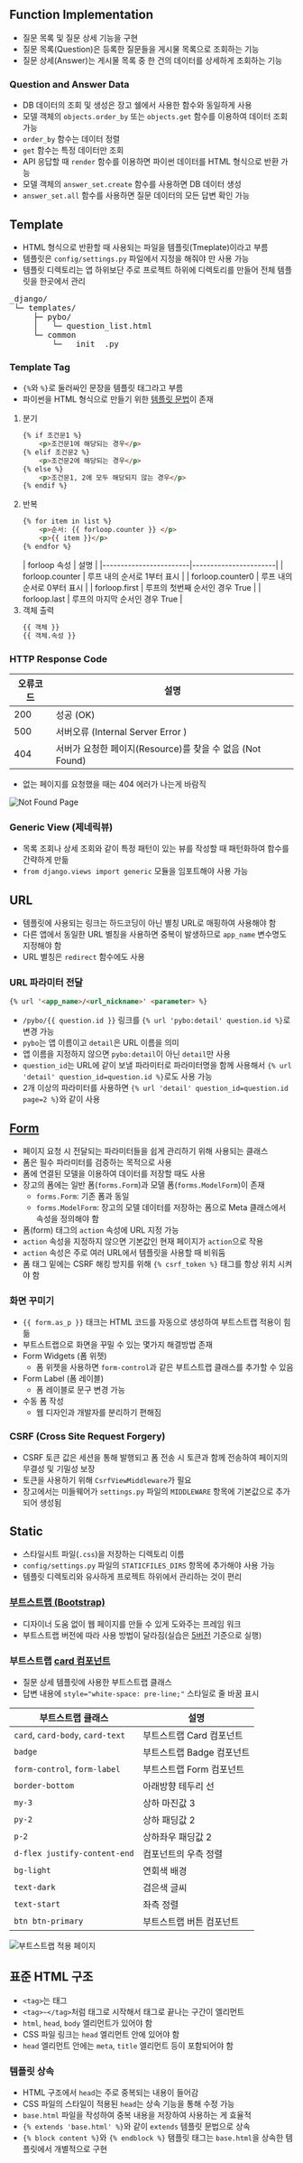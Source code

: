 ## Function Implementation

- 질문 목록 및 질문 상세 기능을 구현
- 질문 목록(Question)은 등록한 질문들을 게시물 목록으로 조회하는 기능
- 질문 상세(Answer)는 게시물 목록 중 한 건의 데이터를 상세하게 조회하는 기능

### Question and Answer Data

- DB 데이터의 조회 및 생성은 장고 쉘에서 사용한 함수와 동일하게 사용
- 모델 객체의 `objects.order_by` 또는 `objects.get` 함수를 이용하여 데이터 조회 가능
- `order_by` 함수는 데이터 정렬
- `get` 함수는 특정 데이터만 조회
- API 응답할 때 `render` 함수를 이용하면 파이썬 데이터를 HTML 형식으로 반환 가능
- 모델 객체의 `answer_set.create` 함수를 사용하면 DB 데이터 생성
- `answer_set.all` 함수를 사용하면 질문 데이터의 모든 답변 확인 가능

## Template

- HTML 형식으로 반환할 때 사용되는 파일을 템플릿(Tmeplate)이라고 부름
- 템플릿은 `config/settings.py` 파일에서 지정을 해줘야 만 사용 가능
- 템플릿 디렉토리는 앱 하위보단 주로 프로젝트 하위에 디렉토리를 만들어 전체 템플릿을 한곳에서 관리

<pre>
_django/
 └─ templates/
     ├─ pybo/
     │   └─ question_list.html
     └─ common
         └─ __init__.py
</pre>

### Template Tag

- `{%`와 `%}`로 둘러싸인 문장을 템플릿 태그라고 부름
- 파이썬을 HTML 형식으로 만들기 위한 [템플릿 문법](https://docs.djangoproject.com/en/4.0/topics/templates/)이 존재

1. 분기
    ```html
    {% if 조건문1 %}
        <p>조건문1에 해당되는 경우</p>
    {% elif 조건문2 %}
        <p>조건문2에 해당되는 경우</p>
    {% else %}
        <p>조건문1, 2에 모두 해당되지 않는 경우</p>
    {% endif %}
    ```
2. 반복
    ```html
    {% for item in list %}
        <p>순서: {{ forloop.counter }} </p>
        <p>{{ item }}</p>
    {% endfor %}
    ```
   | forloop 속성      | 설명                     |
       |------------------------|-----------------------|
   | forloop.counter  | 루프 내의 순서로 1부터 표시       |
   | forloop.counter0 | 루프 내의 순서로 0부터 표시       |
   | forloop.first    | 루프의 첫번째 순서인 경우 True    |
   | forloop.last     | 루프의 마지막 순서인 경우 True    |
3. 객체 출력
    ```html
    {{ 객체 }}
    {{ 객체.속성 }}
    ```

### HTTP Response Code

| 오류코드 | 설명                                         |
|------|--------------------------------------------|
| 200  | 성공 (OK)                                    |
| 500  | 서버오류 (Internal Server Error )              |
| 404  | 서버가 요청한 페이지(Resource)를 찾을 수 없음 (Not Found) |

- 없는 페이지를 요청했을 때는 404 에러가 나는게 바람직

![Not Found Page](https://wikidocs.net/images/page/70736/O_2-04_5.png)

### Generic View (제네릭뷰)

- 목록 조회나 상세 조회와 같이 특정 패턴이 있는 뷰를 작성할 때 패턴화하여 함수를 간략하게 만듦
- `from django.views import generic` 모듈을 임포트해야 사용 가능

## URL

- 템플릿에 사용되는 링크는 하드코딩이 아닌 별칭 URL로 매핑하여 사용해야 함
- 다른 앱에서 동일한 URL 별칭을 사용하면 중복이 발생하므로 `app_name` 변수명도 지정해야 함 
- URL 별칭은 `redirect` 함수에도 사용

### URL 파라미터 전달

```html
{% url '<app_name>/<url_nickname>' <parameter> %}
```

- `/pybo/{{ question.id }}` 링크를 `{% url 'pybo:detail' question.id %}`로 변경 가능
- `pybo`는 앱 이름이고 `detail`은 URL 이름을 의미
- 앱 이름을 지정하지 않으면 `pybo:detail`이 아닌 `detail`만 사용
- `question_id`는 URL에 같이 보낼 파라미터로 파라미터명을 함께 사용해서 
  `{% url 'detail' question_id=question.id %}`로도 사용 가능
- 2개 이상의 파라미터를 사용하면 `{% url 'detail' question_id=question.id page=2 %}`와 같이 사용

## [Form](https://docs.djangoproject.com/en/4.0/topics/forms/)

- 페이지 요청 시 전달되는 파라미터들을 쉽게 관리하기 위해 사용되는 클래스
- 폼은 필수 파라미터를 검증하는 목적으로 사용
- 폼에 연결된 모델을 이용하여 데이터를 저장할 때도 사용
- 장고의 폼에는 일반 폼(`forms.Form`)과 모델 폼(`forms.ModelForm`)이 존재
    - `forms.Form`: 기존 폼과 동일
    - `forms.ModelForm`: 장고의 모델 데이터를 저장하는 폼으로 Meta 클래스에서 속성을 정의해야 함
- 폼(form) 태그의 `action` 속성에 URL 지정 가능
- `action` 속성을 지정하지 않으면 기본값인 현재 페이지가 `action`으로 작용
- `action` 속성은 주로 여러 URL에서 템플릿을 사용할 때 비워둠
- 폼 태그 밑에는 CSRF 해킹 방지를 위해 `{% csrf_token %}` 태그를 항상 위치 시켜야 함

### 화면 꾸미기

- `{{ form.as_p }}` 태크는 HTML 코드를 자동으로 생성하여 부트스트랩 적용이 힘듦
- 부트스트랩으로 화면을 꾸밀 수 있는 몇가지 해결방법 존재
- Form Widgets (폼 위젯)
    - 폼 위젯을 사용하면 `form-control`과 같은 부트스트랩 클래스를 추가할 수 있음
- Form Label (폼 레이블)
    - 폼 레이블로 문구 변경 가능 
- 수동 폼 작성
    - 웹 디자인과 개발자를 분리하기 편해짐 

### CSRF (Cross Site Request Forgery)

- CSRF 토큰 값은 세션을 통해 발행되고 폼 전송 시 토큰과 함께 전송하여 페이지의 무결성 및 기밀성 보장 
- 토큰을 사용하기 위해 `CsrfViewMiddleware`가 필요
- 장고에서는 미들웨어가 `settings.py` 파일의 `MIDDLEWARE` 항목에 기본값으로 추가되어 생성됨

## Static

- 스타일시트 파일(`.css`)을 저장하는 디렉토리 이름
- `config/settings.py` 파일의 `STATICFILES_DIRS` 항목에 추가해야 사용 가능
- 템플릿 디렉토리와 유사하게 프로젝트 하위에서 관리하는 것이 편리

### [부트스트랩 (Bootstrap)](https://getbootstrap.com/docs/5.1/getting-started/download/)

- 디자이너 도움 없이 웹 페이지를 만들 수 있게 도와주는 프레임 워크
- 부트스트랩 버전에 따라 사용 방법이 달라짐(실습은 [5버전](https://getbootstrap.com/docs/5.1/getting-started/introduction/) 기준으로 실행)

### 부트스트랩 [card 컴포넌트](https://getbootstrap.com/docs/5.1/components/card/)

- 질문 상세 템플릿에 사용한 부트스트랩 클래스
- 답변 내용에 `style="white-space: pre-line;"` 스타일로 줄 바꿈 표시

| 부트스트랩 클래스                        | 설명               |
|----------------------------------|------------------|
| `card`, `card-body`, `card-text` | 부트스트랩 Card 컴포넌트  |
| `badge`                          | 부트스트랩 Badge 컴포넌트 |
| `form-control`, `form-label`     | 부트스트랩 Form 컴포넌트  |
| `border-bottom`                  | 아래방향 테두리 선       |
| `my-3`                           | 상하 마진값 3         |
| `py-2`                           | 상하 패딩값 2         |
| `p-2`                            | 상하좌우 패딩값 2       |
| `d-flex justify-content-end`     | 컴포넌트의 우측 정렬      |
| `bg-light`                       | 연회색 배경           |
| `text-dark`                      | 검은색 글씨           |
| `text-start`                     | 좌측 정렬            |
| `btn btn-primary`                | 부트스트랩 버튼 컴포넌트    |

![부트스트랩 적용 페이지](https://wikidocs.net/images/page/70838/O_2-08_3.png)

## 표준 HTML 구조

- `<tag>`는 태그
- `<tag>~</tag>`처럼 태그로 시작해서 태그로 끝나는 구간이 엘리먼트 
- `html`, `head`, `body` 엘리먼트가 있어야 함
- CSS 파일 링크는 `head` 엘리먼트 안에 있어야 함
- `head` 엘리먼트 안에는 `meta`, `title` 엘리먼트 등이 포함되어야 함

### 템플릿 상속

- HTML 구조에서 `head`는 주로 중복되는 내용이 들어감
- CSS 파일의 스타일이 적용된 `head`는 상속 기능을 통해 수정 가능
- `base.html` 파일을 작성하여 중복 내용을 저장하여 사용하는 게 효율적 
- `{% extends 'base.html' %}`와 같이 `extends` 템플릿 문법으로 상속 
- `{% block content %}`와 `{% endblock %}` 탬플릿 태그는 `base.html`을 상속한 템플릿에서 개별적으로 구현
